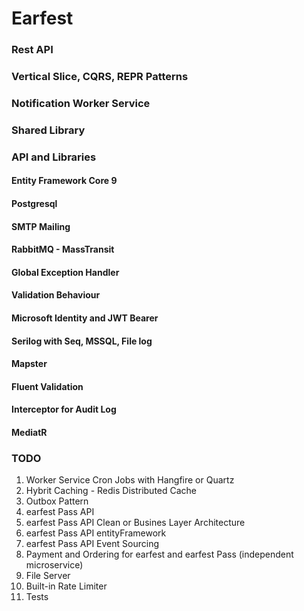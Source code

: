 # Earfest 

### Rest API
### Vertical Slice, CQRS, REPR Patterns
### Notification Worker Service
### Shared Library

### API and Libraries

#### Entity Framework Core 9
#### Postgresql
#### SMTP Mailing
#### RabbitMQ - MassTransit
#### Global Exception Handler
#### Validation Behaviour
#### Microsoft Identity and JWT Bearer 
#### Serilog with Seq, MSSQL, File log
#### Mapster
#### Fluent Validation
#### Interceptor for Audit Log 
#### MediatR

### TODO
1. Worker Service Cron Jobs with Hangfire or Quartz
2. Hybrit Caching - Redis Distributed Cache
3. Outbox Pattern
4. earfest Pass API
5. earfest Pass API Clean or Busines Layer Architecture
6. earfest Pass API entityFramework
7. earfest Pass API Event Sourcing
8. Payment and Ordering for earfest and earfest Pass (independent microservice)
9. File Server
10. Built-in Rate Limiter
11. Tests

